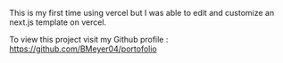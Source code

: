 This is my first time using vercel but I was able to edit and customize an next.js template on vercel.

To view this project visit my Github profile : https://github.com/BMeyer04/portofolio
